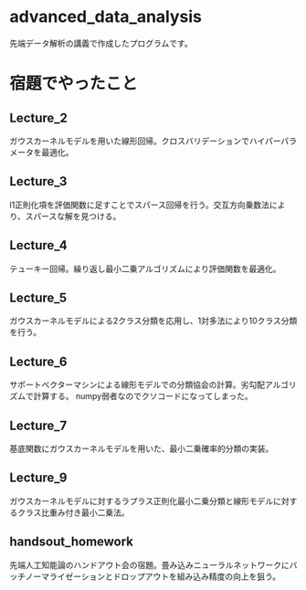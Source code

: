 # advanced_data_analysis
先端データ解析の講義で作成したプログラムです。
# 宿題でやったこと
## Lecture_2
ガウスカーネルモデルを用いた線形回帰。クロスバリデーションでハイパーパラメータを最適化。
## Lecture_3
l1正則化項を評価関数に足すことでスパース回帰を行う。交互方向乗数法により、スパースな解を見つける。
## Lecture_4
テューキー回帰。繰り返し最小二乗アルゴリズムにより評価関数を最適化。
## Lecture_5
ガウスカーネルモデルによる2クラス分類を応用し、1対多法により10クラス分類を行う。
## Lecture_6
サポートベクターマシンによる線形モデルでの分類協会の計算。劣勾配アルゴリズムで計算する。
numpy弱者なのでクソコードになってしまった。
## Lecture_7
基底関数にガウスカーネルモデルを用いた、最小二乗確率的分類の実装。
## Lecture_9
ガウスカーネルモデルに対するラプラス正則化最小二乗分類と線形モデルに対するクラス比重み付き最小二乗法。
## handsout_homework
先端人工知能論のハンドアウト会の宿題。畳み込みニューラルネットワークにバッチノーマライゼーションとドロップアウトを組み込み精度の向上を狙う。
